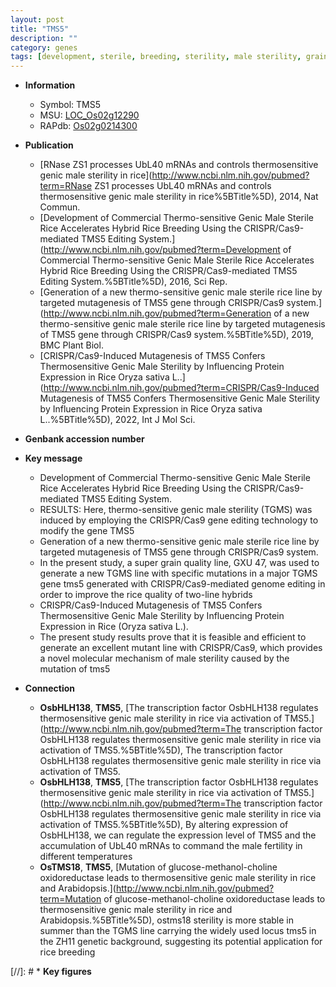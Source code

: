 ```yaml
---
layout: post
title: "TMS5"
description: ""
category: genes
tags: [development, sterile, breeding, sterility, male sterility, grain, grain quality, quality]
---
```


* **Information**  
    + Symbol: TMS5  
    + MSU: [LOC_Os02g12290](http://rice.uga.edu/cgi-bin/ORF_infopage.cgi?orf=LOC_Os02g12290)  
    + RAPdb: [Os02g0214300](http://rapdb.dna.affrc.go.jp/viewer/gbrowse_details/irgsp1?name=Os02g0214300)  

* **Publication**  
    + [RNase ZS1 processes UbL40 mRNAs and controls thermosensitive genic male sterility in rice](http://www.ncbi.nlm.nih.gov/pubmed?term=RNase ZS1 processes UbL40 mRNAs and controls thermosensitive genic male sterility in rice%5BTitle%5D), 2014, Nat Commun.
    + [Development of Commercial Thermo-sensitive Genic Male Sterile Rice Accelerates Hybrid Rice Breeding Using the CRISPR/Cas9-mediated TMS5 Editing System.](http://www.ncbi.nlm.nih.gov/pubmed?term=Development of Commercial Thermo-sensitive Genic Male Sterile Rice Accelerates Hybrid Rice Breeding Using the CRISPR/Cas9-mediated TMS5 Editing System.%5BTitle%5D), 2016, Sci Rep.
    + [Generation of a new thermo-sensitive genic male sterile rice line by targeted mutagenesis of TMS5 gene through CRISPR/Cas9 system.](http://www.ncbi.nlm.nih.gov/pubmed?term=Generation of a new thermo-sensitive genic male sterile rice line by targeted mutagenesis of TMS5 gene through CRISPR/Cas9 system.%5BTitle%5D), 2019, BMC Plant Biol.
    + [CRISPR/Cas9-Induced Mutagenesis of TMS5 Confers Thermosensitive Genic Male Sterility by Influencing Protein Expression in Rice Oryza sativa L..](http://www.ncbi.nlm.nih.gov/pubmed?term=CRISPR/Cas9-Induced Mutagenesis of TMS5 Confers Thermosensitive Genic Male Sterility by Influencing Protein Expression in Rice Oryza sativa L..%5BTitle%5D), 2022, Int J Mol Sci.

* **Genbank accession number**  

* **Key message**  
    + Development of Commercial Thermo-sensitive Genic Male Sterile Rice Accelerates Hybrid Rice Breeding Using the CRISPR/Cas9-mediated TMS5 Editing System.
    + RESULTS: Here, thermo-sensitive genic male sterility (TGMS) was induced by employing the CRISPR/Cas9 gene editing technology to modify the gene TMS5
    + Generation of a new thermo-sensitive genic male sterile rice line by targeted mutagenesis of TMS5 gene through CRISPR/Cas9 system.
    + In the present study, a super grain quality line, GXU 47, was used to generate a new TGMS line with specific mutations in a major TGMS gene tms5 generated with CRISPR/Cas9-mediated genome editing in order to improve the rice quality of two-line hybrids
    + CRISPR/Cas9-Induced Mutagenesis of TMS5 Confers Thermosensitive Genic Male Sterility by Influencing Protein Expression in Rice (Oryza sativa L.).
    + The present study results prove that it is feasible and efficient to generate an excellent mutant line with CRISPR/Cas9, which provides a novel molecular mechanism of male sterility caused by the mutation of tms5

* **Connection**  
    + __OsbHLH138__, __TMS5__, [The transcription factor OsbHLH138 regulates thermosensitive genic male sterility in rice via activation of TMS5.](http://www.ncbi.nlm.nih.gov/pubmed?term=The transcription factor OsbHLH138 regulates thermosensitive genic male sterility in rice via activation of TMS5.%5BTitle%5D), The transcription factor OsbHLH138 regulates thermosensitive genic male sterility in rice via activation of TMS5.
    + __OsbHLH138__, __TMS5__, [The transcription factor OsbHLH138 regulates thermosensitive genic male sterility in rice via activation of TMS5.](http://www.ncbi.nlm.nih.gov/pubmed?term=The transcription factor OsbHLH138 regulates thermosensitive genic male sterility in rice via activation of TMS5.%5BTitle%5D),  By altering expression of OsbHLH138, we can regulate the expression level of TMS5 and the accumulation of UbL40 mRNAs to command the male fertility in different temperatures
    + __OsTMS18__, __TMS5__, [Mutation of glucose-methanol-choline oxidoreductase leads to thermosensitive genic male sterility in rice and Arabidopsis.](http://www.ncbi.nlm.nih.gov/pubmed?term=Mutation of glucose-methanol-choline oxidoreductase leads to thermosensitive genic male sterility in rice and Arabidopsis.%5BTitle%5D),  ostms18 sterility is more stable in summer than the TGMS line carrying the widely used locus tms5 in the ZH11 genetic background, suggesting its potential application for rice breeding

[//]: # * **Key figures**  



